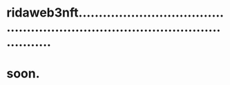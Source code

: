 # ridaweb3nft....................................................................................................
# soon.
